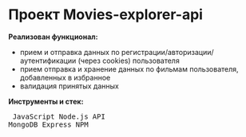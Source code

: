 # Проект Movies-explorer-api

 **Реализован функционал:**
 - прием и отправка данных по регистрации/авторизации/аутентификации (через cookies) пользователя
 - прием отправка и хранение данных по фильмам пользователя, добавленных в избранное
 - валидация принятых данных

**Инструменты и стек:** <pre> JavaScript   Node.js   API  MongoDB  Express  NPM </pre>
